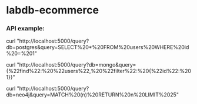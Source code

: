 # labdb-ecommerce
### API example:
curl "http://localhost:5000/query?db=postgres&query=SELECT%20*%20FROM%20users%20WHERE%20id%20=%201"

curl "http://localhost:5000/query?db=mongo&query={%22find%22:%20%22users%22,%20%22filter%22:%20{%22id%22:%201}}"

curl "http://localhost:5000/query?db=neo4j&query=MATCH%20(n)%20RETURN%20n%20LIMIT%2025"
